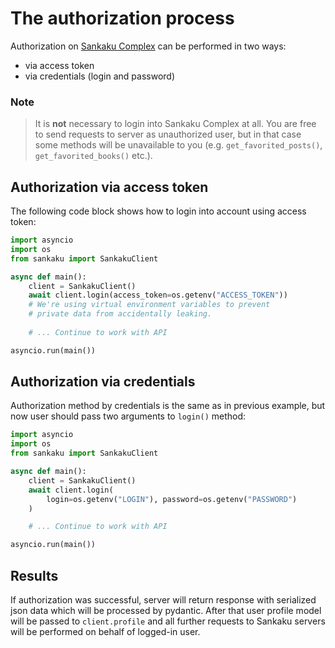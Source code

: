 # The authorization process

Authorization on [Sankaku Complex](https://beta.sankakucomplex.com) can be
performed in two ways:
- via access token
- via credentials (login and password)

### Note

> It is **not** necessary to login into Sankaku Complex at all. You are free
> to send requests to server as unauthorized user, but in that case some methods
> will be unavailable to you (e.g. `get_favorited_posts()`, `get_favorited_books()` etc.).

## Authorization via access token

The following code block shows how to login into account using access token:

```python linenums="1"
import asyncio
import os
from sankaku import SankakuClient

async def main():
    client = SankakuClient()
    await client.login(access_token=os.getenv("ACCESS_TOKEN"))
    # We're using virtual environment variables to prevent
    # private data from accidentally leaking.
    
    # ... Continue to work with API

asyncio.run(main())
```

## Authorization via credentials

Authorization method by credentials is the same as in previous example,
but now user should pass two arguments to `login()` method:

```python linenums="1"
import asyncio
import os
from sankaku import SankakuClient

async def main():
    client = SankakuClient()
    await client.login(
        login=os.getenv("LOGIN"), password=os.getenv("PASSWORD")
    )

    # ... Continue to work with API

asyncio.run(main())
```

## Results

If authorization was successful, server will return response with serialized
json data which will be processed by pydantic. After that user profile model
will be passed to `client.profile` and all further requests to Sankaku servers
will be performed on behalf of logged-in user.